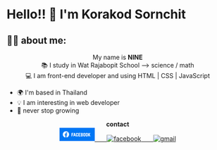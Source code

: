 # Hello!! 👋 I'm Korakod Sornchit
## 🐱‍👤 about me:

<p align="center">
My name is <b>NINE</b> <br>
📚 I study in Wat Rajabopit School --> science / math <br>
 💻 I am front-end developer and using HTML | CSS | JavaScript
 <p>

 - 🌍 I'm based in Thailand
 - 💡 I am interesting in web developer
 - 🌱 never stop growing
 


 <p align="center">
	<strong>contact</strong><br>
	<!--instagram-->
	<a href="https://www.instagram.com/p.nng9">
		<img src="facebook.png" width="80px" alt="instagram">
		</img>
	&nbsp;&nbsp;&nbsp;&nbsp;&nbsp;
	</a>
	<!--facebook-->
	<a href="https://www.facebook.com/bilker.dally">
		<img src="https://upload.wikimedia.org/wikipedia/commons/c/cd/Facebook_logo_%28square%29.png" width="37px" height="37px" alt="facebook">
		</img>
	&nbsp;&nbsp;&nbsp;&nbsp;&nbsp;
	</a>
	<!--email-->
	<a href="mailto:nine123mvp@gmail.com">
		<img 
src="https://thumbs.dreamstime.com/b/%D0%BF%D0%B5%D1%87%D0%B0%D1%82%D1%8C-201003176.jpg" width="37px" height="37px" alt="gmail">
		</img>
	</a>
</p>
